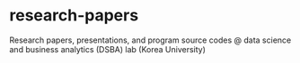 # research-papers
Research papers, presentations, and program source codes @ data science and business analytics (DSBA) lab (Korea University)
